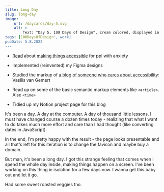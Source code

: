 ```yaml
---
title: Long Day
slug: long-day
image:
    url: /daycards/day-5.svg
    alt: >
        Text: "Day 5. 100 Days of Design", cream colored, displayed in a neat little coal-black frame hanging on a reddish background, amidst impinging waves of yellow and cream.
tags: [100DaysOfDesign', work]
pubDate: 5.8.2022
---
```


-   [Read](https://www.tpgi.com/a-web-of-anxiety-accessibility-for-people-with-anxiety-and-panic-disorders-part-1/) about [making things accessible](https://uxdesign.cc/inclusive-ux-in-an-era-of-anxiety-dc89c39ec202?gi=49e420d43c69) for ppl with anxiety

-   Implemented (reinvented) my Figma designs

-   Studied the markup of [a blog of someone who cares about accessibility](https://lovenonsense.com/): Vasilis van Gemert

-   Read up on some of the basic semantic markup elements like `<article>`. Also `<time>`

-   Tidied up my Notion project page for this blog

It's been a day. A day at the computer. A day of thousand little lessons. I must have changed course a dozen times today - realizing that what I want to do takes much more effort and care than I had thought (like converting dates in JavaScript).

In the end, I'm pretty happy with the result - the page looks presentable and all that's left for this iteration is to change the favicon and maybe buy a domain.

But man, it's been a long day. I got this strange feeling that comes when I spend the whole day inside, making things happen on a screen. I've been working on this thing in isolation for a few days now. I wanna get this baby out and let it go.

Had some sweet roasted veggies tho.
